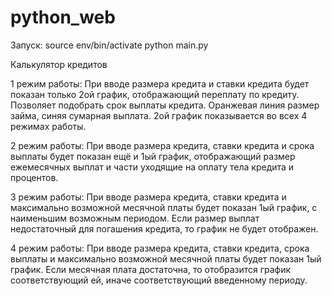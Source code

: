 # python_web

Запуск:
source env/bin/activate
python main.py


Калькулятор кредитов

1 режим работы:
  При вводе размера кредита и ставки кредита будет показан только 2ой график, отображающий переплату по кредиту.
  Позволяет подобрать срок выплаты кредита.
  Оранжевая линия размер займа, синяя сумарная выплата.
  2ой график показывается во всех 4 режимах работы.

2 режим работы:
  При вводе размера кредита, ставки кредита и срока выплаты будет показан ещё и 1ый график, отображающий размер ежемесячных выплат и части уходящие на оплату тела кредита и процентов.

3 режим работы:
  При вводе размера кредита, ставки кредита и максимально возможной месячной платы будет показан 1ый график, с наименьшим возможным периодом.
  Если размер выплат недостаточный для погашения кредита, то график не будет отображен.

4 режим работы:
  При вводе размера кредита, ставки кредита, срока выплаты и максимально возможной месячной платы будет показан 1ый график.
  Если месячная плата достаточна, то отобразится график соответствующий ей, иначе соответствующий введенному периоду.
